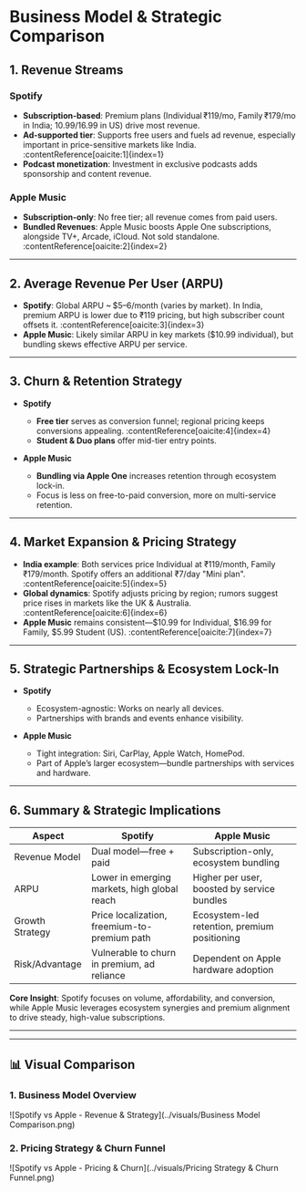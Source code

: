 # Business Model & Strategic Comparison

## 1. Revenue Streams

### Spotify
- **Subscription-based**: Premium plans (Individual ₹119/mo, Family ₹179/mo in India; $10.99/$16.99 in US) drive most revenue.
- **Ad-supported tier**: Supports free users and fuels ad revenue, especially important in price-sensitive markets like India. :contentReference[oaicite:1]{index=1}
- **Podcast monetization**: Investment in exclusive podcasts adds sponsorship and content revenue.

### Apple Music
- **Subscription-only**: No free tier; all revenue comes from paid users.
- **Bundled Revenues**: Apple Music boosts Apple One subscriptions, alongside TV+, Arcade, iCloud. Not sold standalone. :contentReference[oaicite:2]{index=2}

---

## 2. Average Revenue Per User (ARPU)

- **Spotify**: Global ARPU ~ $5–6/month (varies by market). In India, premium ARPU is lower due to ₹119 pricing, but high subscriber count offsets it. :contentReference[oaicite:3]{index=3}  
- **Apple Music**: Likely similar ARPU in key markets ($10.99 individual), but bundling skews effective ARPU per service.

---

## 3. Churn & Retention Strategy

- **Spotify**
  - **Free tier** serves as conversion funnel; regional pricing keeps conversions appealing. :contentReference[oaicite:4]{index=4}
  - **Student & Duo plans** offer mid-tier entry points.

- **Apple Music**
  - **Bundling via Apple One** increases retention through ecosystem lock-in.
  - Focus is less on free-to-paid conversion, more on multi-service retention.

---

## 4. Market Expansion & Pricing Strategy

- **India example**: Both services price Individual at ₹119/month, Family ₹179/month. Spotify offers an additional ₹7/day "Mini plan". :contentReference[oaicite:5]{index=5}  
- **Global dynamics**: Spotify adjusts pricing by region; rumors suggest price rises in markets like the UK & Australia. :contentReference[oaicite:6]{index=6}  
- **Apple Music** remains consistent—$10.99 for Individual, $16.99 for Family, $5.99 Student (US). :contentReference[oaicite:7]{index=7}

---

## 5. Strategic Partnerships & Ecosystem Lock-In

- **Spotify**
  - Ecosystem-agnostic: Works on nearly all devices.
  - Partnerships with brands and events enhance visibility.

- **Apple Music**
  - Tight integration: Siri, CarPlay, Apple Watch, HomePod.
  - Part of Apple’s larger ecosystem—bundle partnerships with services and hardware.

---

## 6. Summary & Strategic Implications

| Aspect           | Spotify                                        | Apple Music                                       |
|------------------|------------------------------------------------|---------------------------------------------------|
| Revenue Model    | Dual model—free + paid                        | Subscription-only, ecosystem bundling            |
| ARPU             | Lower in emerging markets, high global reach  | Higher per user, boosted by service bundles       |
| Growth Strategy  | Price localization, freemium-to-premium path  | Ecosystem-led retention, premium positioning     |
| Risk/Advantage   | Vulnerable to churn in premium, ad reliance   | Dependent on Apple hardware adoption             |

**Core Insight**: Spotify focuses on volume, affordability, and conversion, while Apple Music leverages ecosystem synergies and premium alignment to drive steady, high-value subscriptions.

---
---

## 📊 Visual Comparison

### 1. Business Model Overview

![Spotify vs Apple - Revenue & Strategy](../visuals/Business Model Comparison.png)

### 2. Pricing Strategy & Churn Funnel

![Spotify vs Apple - Pricing & Churn](../visuals/Pricing Strategy & Churn Funnel.png)

